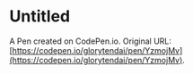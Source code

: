 # Untitled

A Pen created on CodePen.io. Original URL: [https://codepen.io/glorytendai/pen/YzmojMv](https://codepen.io/glorytendai/pen/YzmojMv).

